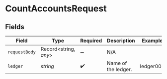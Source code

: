 # CountAccountsRequest


## Fields

| Field                 | Type                  | Required              | Description           | Example               |
| --------------------- | --------------------- | --------------------- | --------------------- | --------------------- |
| `requestBody`         | Record<string, *any*> | :heavy_minus_sign:    | N/A                   |                       |
| `ledger`              | *string*              | :heavy_check_mark:    | Name of the ledger.   | ledger001             |
